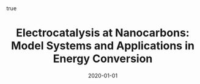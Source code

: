 ---
id: dominguezElectrocatalysisNanocarbonsModel2020
title: 'Electrocatalysis at Nanocarbons: Model Systems and Applications in Energy
  Conversion'
date: '2020-01-01'
authors:
- Domínguez, Carlota and Behan, James A and Colavita, Paula E
doi: 10.1002/9781119468288.ch7
publication: 'In: *Nanocarbon Electrochemistry*'
publication_types:
- '1'
selected: false
tags: []
projects: []
math: true
url: https://doi.org/10.1002/9781119468288.ch7
external: true

---